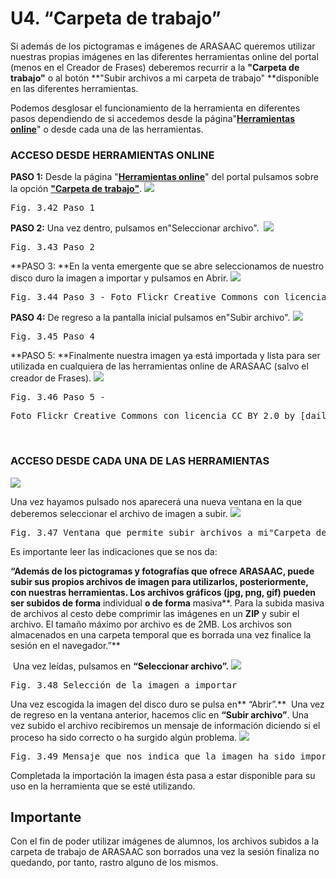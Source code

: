 
# U4. “Carpeta de trabajo”

Si además de los pictogramas e imágenes de ARASAAC queremos utilizar nuestras propias imágenes&nbsp;en las diferentes herramientas online del portal (menos en el Creador de Frases) deberemos recurrir a la **"Carpeta de trabajo"** o al botón&nbsp;**"Subir archivos a mi carpeta de trabajo" **disponible en las diferentes herramientas.&nbsp;

Podemos desglosar el funcionamiento de la herramienta en diferentes pasos dependiendo de si accedemos desde la página"**[Herramientas online](http://arasaac.org/herramientas.php)**" o desde cada una de las herramientas.&nbsp;

### ACCESO DESDE HERRAMIENTAS ONLINE

**PASO 1:** Desde la página&nbsp;"**[Herramientas online](http://arasaac.org/herramientas.php)**" del portal pulsamos sobre la opción [**"Carpeta de trabajo"**](http://arasaac.org/carpeta_trabajo.php).
![](https://lh3.googleusercontent.com/-0EBuKOQiNJs/UiXMDuwF7vI/AAAAAAAABK4/3bNsijwwZE4/w1044-h455-no/carpeta_trabajo.png)
<td style="text-align: center;"><pre>Fig. 3.42 Paso 1</pre></td>

**PASO 2:**&nbsp;Una vez dentro, pulsamos en"Seleccionar archivo".&nbsp;
![](https://lh3.googleusercontent.com/-wP7KKlgW81Q/UiXPMfMl29I/AAAAAAAABLQ/iojQyaTvVpc/w1043-h462-no/carpeta_trabajo_1.png)
<td style="text-align: center;"><pre>Fig. 3.43 Paso 2</pre></td>

**PASO 3: **En la venta emergente que se abre seleccionamos de nuestro disco duro la imagen a importar y pulsamos en Abrir.
![](https://lh5.googleusercontent.com/-OpNQmrH3B6w/UiXPMr94v7I/AAAAAAAABLY/3OZHTRj5s9c/w1044-h463-no/carpeta_trabajo_2.png)
<td style="text-align: center;"><pre>Fig. 3.44 Paso 3 - Foto Flickr Creative Commons con licencia CC BY 2.0 by [dailyinvention](http://www.flickr.com/photos/dailyinvention/)</pre></td>

**PASO 4:** De regreso a la pantalla inicial pulsamos en"Subir archivo".
![](https://lh6.googleusercontent.com/-ChdNpu_oD9U/UiXPMuluF2I/AAAAAAAABLk/ljsftttO4Es/w1044-h459-no/carpeta_trabajo_3.png)
<td style="text-align: center;"><pre>Fig. 3.45 Paso 4</pre></td>

**PASO 5: **Finalmente nuestra imagen ya está importada y lista para ser utilizada en cualquiera de las herramientas online de ARASAAC (salvo el creador de Frases).
![](https://lh3.googleusercontent.com/-JIWYEKbWlDc/UiXPM06SLWI/AAAAAAAABLg/V-kszn9n1ME/w1044-h457-no/carpeta_trabajo_4.png)
<td style="text-align: center;"><pre>Fig. 3.46 Paso 5 -</pre><pre>Foto Flickr Creative Commons con licencia CC BY 2.0 by [dailyinvention](http://www.flickr.com/photos/dailyinvention/)</pre></td>

&nbsp;

### ACCESO DESDE CADA UNA DE LAS HERRAMIENTAS
![](https://lh4.googleusercontent.com/-zIE0da5pGik/UfFfeBDQllI/AAAAAAAAA1k/walT_nOzWSs/s48-no/upload.png)

Una vez hayamos pulsado nos aparecerá una nueva ventana en la que deberemos seleccionar el archivo de imagen a subir.
![](https://lh3.googleusercontent.com/-qTcavmHIn6A/UfI8v8K9URI/AAAAAAAAA3Y/_CmKyxEVoEk/w1043-h469-no/carpeta_trabajo_5.JPG)
<td style="text-align: center;"><pre>Fig. 3.47 Ventana que permite subir archivos a mi"Carpeta de trabajo"</pre></td>

Es importante leer las indicaciones que se nos da:

**&ldquo;Además de los pictogramas y fotografías que ofrece ARASAAC, puede subir sus propios archivos de imagen para utilizarlos, posteriormente, con nuestras herramientas. Los archivos gráficos (**jpg, png, gif**) pueden ser subidos de forma** individual **o de forma** masiva**. Para la subida masiva de archivos al cesto debe comprimir las imágenes en un **ZIP** y subir el archivo. El tama&ntilde;o máximo por archivo es de 2MB. Los archivos son almacenados en una carpeta temporal que es borrada una vez finalice la sesión en el navegador.&rdquo;**

&nbsp;Una vez leídas, pulsamos en **&ldquo;Seleccionar archivo&rdquo;.**
![](https://lh4.googleusercontent.com/-S9q-J8RdZwE/UfI8wnaO0yI/AAAAAAAAA3k/N9msg3ceLhI/w1044-h465-no/carpeta_trabajo_6.JPG)
<td style="text-align: center;"><pre>Fig. 3.48 Selección de la imagen a importar</pre></td>

Una vez escogida la imagen del disco duro se pulsa en** &ldquo;Abrir&rdquo;.**&nbsp; Una vez de regreso en la ventana anterior, hacemos clic en **&ldquo;Subir archivo&rdquo;**.&nbsp;Una vez subido el archivo recibiremos un mensaje de información diciendo si el proceso ha sido correcto o ha surgido alg&uacute;n problema.
![](https://lh6.googleusercontent.com/-qiclayZRCRk/UfI8wtqMqDI/AAAAAAAAA3g/bihhxTCwKd0/w1044-h467-no/carpeta_trabajo_7.JPG)
<td style="text-align: center;"><pre>Fig. 3.49 Mensaje que nos indica que la imagen ha sido importada correctamente</pre></td>

Completada la importación la imagen ésta pasa a estar disponible para su uso en la herramienta que se esté utilizando.

## Importante

Con el fin de poder utilizar imágenes de alumnos, los archivos subidos a la carpeta de trabajo de ARASAAC son borrados una vez la sesión finaliza no quedando, por tanto, rastro alguno de los mismos.&nbsp;

